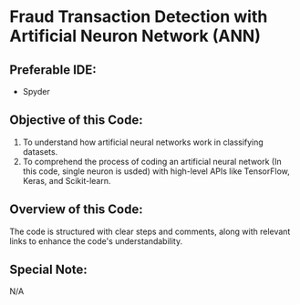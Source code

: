 # Fraud Transaction Detection with Artificial Neuron Network (ANN)

## Preferable IDE: 
- Spyder 

## Objective of this Code:
1. To understand how artificial neural networks work in classifying datasets. 
2. To comprehend the process of coding an artificial neural network (In this code, single neuron is usded) with high-level APIs like TensorFlow, Keras, and Scikit-learn.

## Overview of this Code:
The code is structured with clear steps and comments, along with relevant links to enhance the code's understandability.

## Special Note:
N/A
